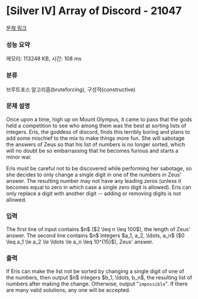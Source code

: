# [Silver IV] Array of Discord - 21047 

[문제 링크](https://www.acmicpc.net/problem/21047) 

### 성능 요약

메모리: 113248 KB, 시간: 108 ms

### 분류

브루트포스 알고리즘(bruteforcing), 구성적(constructive)

### 문제 설명

<p>Once upon a time, high up on Mount Olympus, it came to pass that the gods held a competition to see who among them was the best at sorting lists of integers.  Eris, the goddess of discord, finds this terribly boring and plans to add some mischief to the mix to make things more fun.  She will sabotage the answers of Zeus so that his list of numbers is no longer sorted, which will no doubt be so embarrassing that he becomes furious and starts a minor war.</p>

<p>Eris must be careful not to be discovered while performing her sabotage, so she decides to only change a single digit in one of the numbers in Zeus' answer.  The resulting number may not have any leading zeros (unless it becomes equal to zero in which case a single zero digit is allowed).  Eris can only replace a digit with another digit -- adding or removing digits is not allowed.</p>

### 입력 

 <p>The first line of input contains $n$ ($2 \leq n \leq 100$), the length of Zeus' answer.  The second line contains $n$ integers $a_1, a_2, \ldots, a_n$ ($0 \leq a_1 \le a_2 \le \ldots \le a_n \leq 10^{15}$), Zeus' answer.</p>

### 출력 

 <p>If Eris can make the list not be sorted by changing a single digit of one of the numbers, then output $n$ integers $b_1, \ldots, b_n$, the resulting list of numbers after making the change.  Otherwise, output "<code>impossible</code>".  If there are many valid solutions, any one will be accepted.</p>


